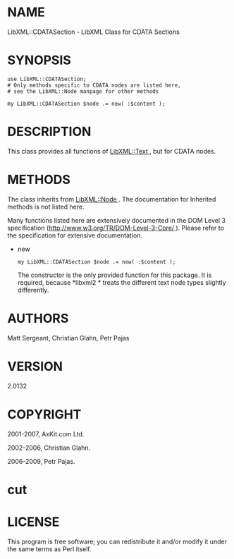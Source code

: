 NAME
====

LibXML::CDATASection - LibXML Class for CDATA Sections

SYNOPSIS
========

    use LibXML::CDATASection;
    # Only methods specific to CDATA nodes are listed here,
    # see the LibXML::Node manpage for other methods

    my LibXML::CDATASection $node .= new( :$content );

DESCRIPTION
===========

This class provides all functions of [LibXML::Text ](LibXML::Text ), but for CDATA nodes.

METHODS
=======

The class inherits from [LibXML::Node ](LibXML::Node ). The documentation for Inherited methods is not listed here.

Many functions listed here are extensively documented in the DOM Level 3 specification ([http://www.w3.org/TR/DOM-Level-3-Core/ ](http://www.w3.org/TR/DOM-Level-3-Core/ )). Please refer to the specification for extensive documentation.

  * new

        my LibXML::CDATASection $node .= new( :$content );

    The constructor is the only provided function for this package. It is required, because *libxml2 * treats the different text node types slightly differently.

AUTHORS
=======

Matt Sergeant, Christian Glahn, Petr Pajas

VERSION
=======

2.0132

COPYRIGHT
=========

2001-2007, AxKit.com Ltd.

2002-2006, Christian Glahn.

2006-2009, Petr Pajas.

cut
===



LICENSE
=======

This program is free software; you can redistribute it and/or modify it under the same terms as Perl itself.

